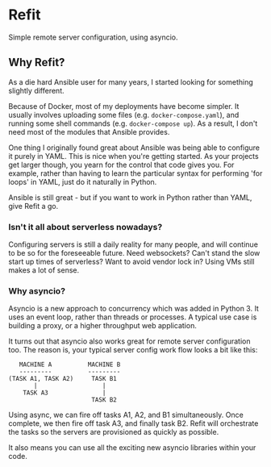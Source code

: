 # Refit

Simple remote server configuration, using asyncio.

## Why Refit?

As a die hard Ansible user for many years, I started looking for something slightly different.

Because of Docker, most of my deployments have become simpler. It usually involves uploading some files (e.g. ``docker-compose.yaml``), and running some shell commands (e.g. ``docker-compose up``). As a result, I don't need most of the modules that Ansible provides.

One thing I originally found great about Ansible was being able to configure it purely in YAML. This is nice when you're getting started. As your projects get larger though, you yearn for the control that code gives you. For example, rather than having to learn the particular syntax for performing 'for loops' in YAML, just do it naturally in Python.

Ansible is still great - but if you want to work in Python rather than YAML, give Refit a go.

### Isn't it all about serverless nowadays?

Configuring servers is still a daily reality for many people, and will continue to be so for the foreseeable future. Need websockets? Can't stand the slow start up times of serverless? Want to avoid vendor lock in? Using VMs still makes a lot of sense.

### Why asyncio?

Asyncio is a new approach to concurrency which was added in Python 3. It uses an event loop, rather than threads or processes. A typical use case is building a proxy, or a higher throughput web application.

It turns out that asyncio also works great for remote server configuration too. The reason is, your typical server config work flow looks a bit like this:

```
   MACHINE A          MACHINE B
   ---------          ---------
(TASK A1, TASK A2)     TASK B1
       |                  |
    TASK A3               |
                       TASK B2
```

Using async, we can fire off tasks A1, A2, and B1 simultaneously. Once complete, we then fire off task A3, and finally task B2. Refit will orchestrate the tasks so the servers are provisioned as quickly as possible.

It also means you can use all the exciting new asyncio libraries within your code.
